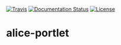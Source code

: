 [![Travis](http://img.shields.io/travis/ccarrubba/alice-portlet/master.png)](https://travis-ci.org/ccarrubba/alice-portlet)
[![Documentation Status](https://readthedocs.org/projects/csgf/badge/?version=latest)](http://csgf.readthedocs.org)
[![License](https://img.shields.io/github/license/ccarrubba/alice-portlet.svg?style?flat)](http://www.apache.org/licenses/LICENSE-2.0.txt)

# alice-portlet
